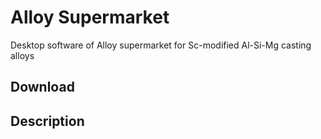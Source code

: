 # Alloy Supermarket
Desktop software of Alloy supermarket for Sc-modified Al-Si-Mg casting alloys

## Download

## Description


